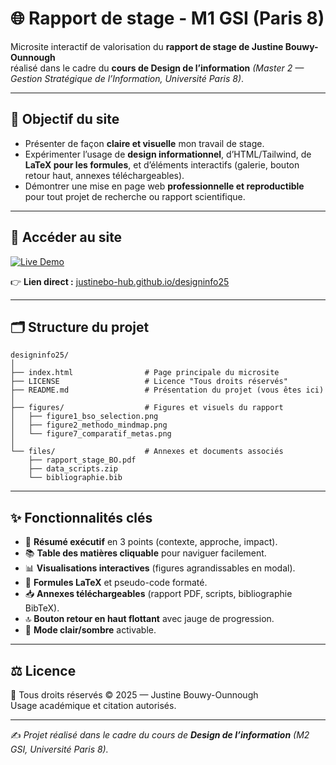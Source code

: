 # 🌐 Rapport de stage - M1 GSI (Paris 8)

Microsite interactif de valorisation du **rapport de stage de Justine Bouwy-Ounnough**  
réalisé dans le cadre du **cours de Design de l’information** *(Master 2 — Gestion Stratégique de l’Information, Université Paris 8)*.

---

## 🎯 Objectif du site
- Présenter de façon **claire et visuelle** mon travail de stage.  
- Expérimenter l’usage de **design informationnel**, d’HTML/Tailwind, de **LaTeX pour les formules**, et d’éléments interactifs (galerie, bouton retour haut, annexes téléchargeables).  
- Démontrer une mise en page web **professionnelle et reproductible** pour tout projet de recherche ou rapport scientifique.

---

## 🚀 Accéder au site

[![Live Demo](https://img.shields.io/badge/GitHub%20Pages-Live%20Demo-2ea44f?style=for-the-badge&logo=github)](https://justinebo-hub.github.io/designinfo25/)

👉 **Lien direct :** [justinebo-hub.github.io/designinfo25](https://justinebo-hub.github.io/designinfo25/)

---

## 🗂️ Structure du projet
```
designinfo25/
│
├── index.html                # Page principale du microsite
├── LICENSE                   # Licence "Tous droits réservés"
├── README.md                 # Présentation du projet (vous êtes ici)
│
├── figures/                  # Figures et visuels du rapport
│   ├── figure1_bso_selection.png
│   ├── figure2_methodo_mindmap.png
│   └── figure7_comparatif_metas.png
│
└── files/                    # Annexes et documents associés
    ├── rapport_stage_BO.pdf
    ├── data_scripts.zip
    └── bibliographie.bib
```

---

## ✨ Fonctionnalités clés
- 📑 **Résumé exécutif** en 3 points (contexte, approche, impact).  
- 📚 **Table des matières cliquable** pour naviguer facilement.  
- 📊 **Visualisations interactives** (figures agrandissables en modal).  
- 🔢 **Formules LaTeX** et pseudo-code formaté.  
- 📥 **Annexes téléchargeables** (rapport PDF, scripts, bibliographie BibTeX).  
- 🔝 **Bouton retour en haut flottant** avec jauge de progression.  
- 🌙 **Mode clair/sombre** activable.  

---

## ⚖️ Licence
📌 Tous droits réservés © 2025 — Justine Bouwy-Ounnough  
Usage académique et citation autorisés. 

---

✍️ *Projet réalisé dans le cadre du cours de **Design de l’information** (M2 GSI, Université Paris 8).*  
